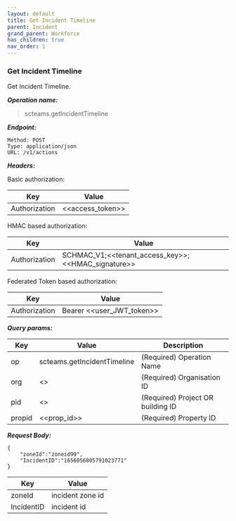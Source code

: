 ```yaml
---
layout: default
title: Get Incident Timeline
parent: Incident
grand_parent: Workforce
has_children: true
nav_order: 1
---
```


### Get Incident Timeline

Get Incident Timeline.

***Operation name:***

> scteams.getIncidentTimeline

***Endpoint:***

```
Method: POST
Type: application/json
URL: /v1/actions
```

***Headers:***

Basic authorization:

|Key|Value|
|---|---|
|Authorization|<<access_token>>|


HMAC based authorization:

|Key|Value|
|---|---|
|Authorization|SCHMAC_V1;<<tenant_access_key>>;<<HMAC_signature>>|

Federated Token based authorization:

|Key|Value|
|---|---|
|Authorization|Bearer <<user_JWT_token>>|

***Query params:***

| Key | Value | Description |
| --- | ------|-------------|
| op | scteams.getIncidentTimeline | (Required) Operation Name |
| org | <<org>> | (Required) Organisation ID |
| pid | <<pid>> | (Required) Project OR building ID |
| propid | <<prop_id>> | (Required) Property ID |


***Request Body:***

```
{
    "zoneId":"zoneid99",
    "IncidentID":"1656056805791023771"
}
```

|Key|Value|
|---|---|
|zoneId|incident zone id|
|IncidentID|incident id|